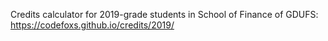 Credits calculator for 2019-grade students in School of Finance of GDUFS: https://codefoxs.github.io/credits/2019/
